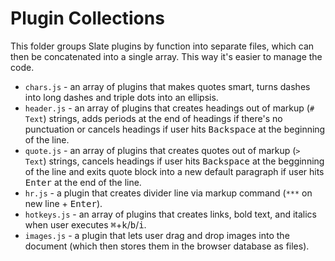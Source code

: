 # Plugin Collections

This folder groups Slate plugins by function into separate files, which can then be concatenated into a single array. This way it's easier to manage the code.
- `chars.js` - an array of plugins that makes quotes smart, turns dashes into long dashes and triple dots into an ellipsis.
- `header.js` - an array of plugins that creates headings out of markup (`# Text`) strings, adds periods at the end of headings if there's no punctuation or cancels headings if user hits <kbd>Backspace</kbd> at the beginning of the line.
- `quote.js` - an array of plugins that creates quotes out of markup (`> Text`) strings, cancels headings if user hits <kbd>Backspace</kbd> at the begginning of the line and exits quote block into a new default paragraph if user hits <kbd>Enter</kbd> at the end of the line.
- `hr.js` - a plugin that creates divider line via markup command (`***` on new line + <kbd>Enter</kbd>).
- `hotkeys.js` - an array of plugins that creates links, bold text, and italics when user executes <kbd>⌘</kbd>+<kbd>k</kbd>/<kbd>b</kbd>/<kbd>i</kbd>.
- `images.js` - a plugin that lets user drag and drop images into the document (which then stores them in the browser database as files).
